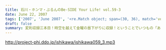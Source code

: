 ```yaml
---
title: 石川・ホンマ・ぶるんのBe-SIDE Your Life! vol.59-3
date: June 22, 2007
tags: ['2007', 'June 2007', '<re.Match object; span=(30, 36), match='vol.59'>']
draft: false
summary: 変則収録三本目！時空を越えて金曜の昼下がりに収録！ということでいつもの「あの人」は多いに遅刻することに．．．集合時間に起床したらしいです．．．さあさ、ここからはネタ祭りとなっております。NAMAE
---
```


http://project-phi.ddo.jp/ishikawa/ishikawa059_3.mp3

